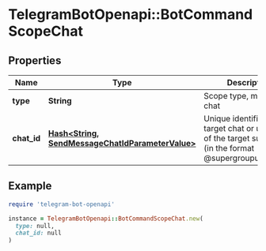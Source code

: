# TelegramBotOpenapi::BotCommandScopeChat

## Properties

| Name | Type | Description | Notes |
| ---- | ---- | ----------- | ----- |
| **type** | **String** | Scope type, must be chat |  |
| **chat_id** | [**Hash&lt;String, SendMessageChatIdParameterValue&gt;**](SendMessageChatIdParameterValue.md) | Unique identifier for the target chat or username of the target supergroup (in the format @supergroupusername) |  |

## Example

```ruby
require 'telegram-bot-openapi'

instance = TelegramBotOpenapi::BotCommandScopeChat.new(
  type: null,
  chat_id: null
)
```

